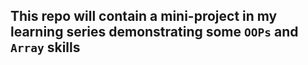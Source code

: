 ## This repo will contain a mini-project in my learning series demonstrating some `OOPs` and `Array` skills